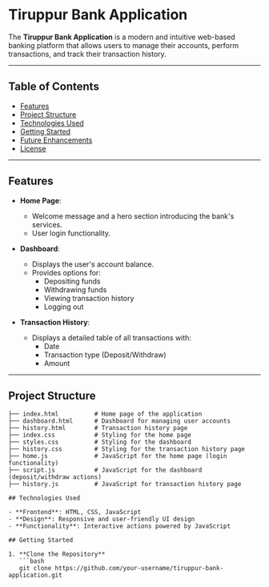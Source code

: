 # Tiruppur Bank Application

The **Tiruppur Bank Application** is a modern and intuitive web-based banking platform that allows users to manage their accounts, perform transactions, and track their transaction history.

---

## Table of Contents

- [Features](#features)
- [Project Structure](#project-structure)
- [Technologies Used](#technologies-used)
- [Getting Started](#getting-started)
- [Future Enhancements](#future-enhancements)
- [License](#license)

---

## Features

- **Home Page**:
  - Welcome message and a hero section introducing the bank's services.
  - User login functionality.

- **Dashboard**:
  - Displays the user's account balance.
  - Provides options for:
    - Depositing funds
    - Withdrawing funds
    - Viewing transaction history
    - Logging out

- **Transaction History**:
  - Displays a detailed table of all transactions with:
    - Date
    - Transaction type (Deposit/Withdraw)
    - Amount

---

## Project Structure

```plaintext
├── index.html          # Home page of the application
├── dashboard.html      # Dashboard for managing user accounts
├── history.html        # Transaction history page
├── index.css           # Styling for the home page
├── styles.css          # Styling for the dashboard
├── history.css         # Styling for the transaction history page
├── home.js             # JavaScript for the home page (login functionality)
├── script.js           # JavaScript for the dashboard (deposit/withdraw actions)
├── history.js          # JavaScript for transaction history page

## Technologies Used

- **Frontend**: HTML, CSS, JavaScript
- **Design**: Responsive and user-friendly UI design
- **Functionality**: Interactive actions powered by JavaScript

## Getting Started

1. **Clone the Repository**
   ```bash
   git clone https://github.com/your-username/tiruppur-bank-application.git
